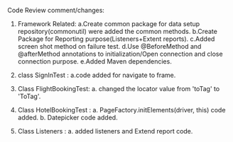 Code Review comment/changes:

1. Framework Related:
	a.Create common package for data setup repository(commonutil) were added the common methods.
	b.Create Package for Reporting purpose(Listeners+Extent reports).
	c.Added screen shot method on failure test.
	d.Use @BeforeMethod and @afterMethod annotations to initialization/Open connection and close connection purpose.
	e.Added Maven dependencies.

2. class SignInTest : 
		a.code added for navigate to frame.

3. Class FlightBookingTest:
		a. changed the locator value from 'toTag' to 'ToTag'.

4. Class HotelBookingTest : 
		a. PageFactory.initElements(driver, this) code added.
		b. Datepicker code added.

5. Class Listeners :
		a. added listeners and Extend report code.
			